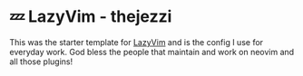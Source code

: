 # 💤 LazyVim - thejezzi

This was the starter template for [LazyVim](https://github.com/LazyVim/LazyVim)
and is the config I use for everyday work. God bless the people that maintain
and work on neovim and all those plugins!
